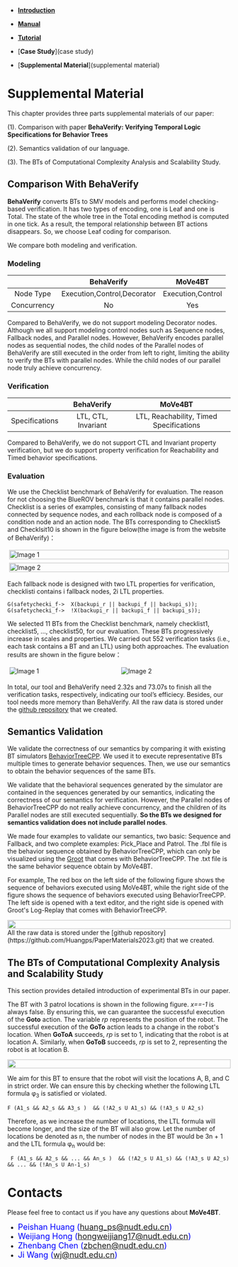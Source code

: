 * [**Introduction**](introduction)

* [**Manual**](manual)

* [**Tutorial**](tutorial)

* [**Case Study**](case study)

* [**Supplemental Material**](supplemental material)

# **Supplemental Material**
This chapter provides three parts supplemental materials of our paper:

(1). Comparison with paper **BehaVerify: Verifying Temporal Logic Specifications for Behavior Trees**

(2). Semantics validation of our language.

(3). The BTs of Computational Complexity Analysis and Scalability Study.

## **Comparison With BehaVerify**
**BehaVerify** converts BTs to SMV models and performs model checking-based verification.
It has two types of encoding, one is Leaf and one is Total.
The state of the whole tree in the Total encoding method is computed in one tick. 
As a result, the temporal relationship between BT actions disappears.
So, we choose Leaf coding for comparison.

We compare both modeling and verification.
### **Modeling**

|             |         BehaVerify          |      MoVe4BT      |
|:-----------:|:---------------------------:|:-----------------:|
|  Node Type  | Execution,Control,Decorator | Execution,Control |
| Concurrency |             No              |        Yes        |

Compared to BehaVerify, we do not support modeling Decorator nodes.
Although we all support modeling control nodes such as Sequence nodes, Fallback nodes, and Parallel nodes.
However, BehaVerify encodes parallel nodes as sequential nodes, the child nodes of the Parallel nodes of BehaVerify are still executed in the order from left to right, 
limiting the ability to verify the BTs with parallel nodes.
While the child nodes of our parallel node truly achieve concurrency.


### **Verification**

|             |     BehaVerify      |                 MoVe4BT                 |
|:-----------:|:-------------------:|:---------------------------------------:|
| Specifications  | LTL, CTL, Invariant | LTL, Reachability, Timed Specifications |

Compared to BehaVerify, we do not support CTL and Invariant property verification, but we do support property verification for Reachability and Timed behavior specifications.


### **Evaluation**

We use the Checklist benchmark of BehaVerify for evaluation.
The reason for not choosing the BlueROV benchmark is that it contains parallel nodes.
Checklist is a series of examples, consisting of many fallback nodes connected by sequence nodes, 
and each rollback node is composed of a condition node and an action node.
The BTs corresponding to Checklist5 and Checklsit10 is shown in the figure below(the image is from the website of BehaVerify)：
<div style="display: flex;">
  <img src="resources/checklist5.png" alt="Image 1" style="width:100%; padding: 4px;">
</div>
<div style="display: flex;">
<img src="resources/checklist10.png" alt="Image 2" style="width:100%; padding: 4px;">
</div>

Each fallback node is designed with two LTL properties for verification, checklisti contains i fallback nodes, 2i LTL properties.

```angular2html
G(safetychecki_f->  X(backupi_r || backupi_f || backupi_s));
G(safetychecki_f->  !X(backupi_r || backupi_f || backupi_s));
```

We selected 11 BTs from the Checklist benchmark, namely checklist1, checklist5, ..., checklist50, for our evaluation. 
These BTs progressively increase in scales and properties. We carried out 552 verification tasks (i.e., each task contains a BT and an LTL)
using both approaches.
The evaluation results are shown in the figure below：

<div style="display: flex;">
  <img src="resources/Time_comparison.png" alt="Image 1" style="flex: 50%; padding: 5px;">
      <img src="resources/Memory_comparison.png" alt="Image 2" style="flex: 50%; padding: 5px;">
</div>



In total, our tool and BehaVerify need 2.32s and 73.07s to finish all the verification tasks, respectively, indicating our tool’s efficiecy. 
Besides, our tool needs more memory than BehaVerify. All the raw data is stored under the [github repository](https://github.com/Huangps/PaperMaterials2023.git) that we created.


## **Semantics Validation**
We validate the correctness of our semantics by comparing it with existing BT simulators [BehaviorTreeCPP](https://github.com/BehaviorTree/BehaviorTree.CPP). 
We used it to execute representative BTs multiple times to generate behavior sequences. 
Then, we use our semantics to obtain the behavior sequences of the same BTs.

We validate that the behavioral sequences generated by the simulator are contained in the sequences generated by our semantics, indicating the correctness of our semantics for verification.
However, the Parallel nodes of BehaviorTreeCPP do not really achieve concurrency, and the children of its Parallel nodes are still executed sequentially.
**So the BTs we designed for semantics validation does not include parallel nodes**.

We made four examples to validate our semantics, two basic: Sequence and Fallback, and two complete examples: Pick_Place and Patrol.
The .fbl file is the behavior sequence obtained by BehaviorTreeCPP, which can only be visualized using the [Groot](https://github.com/BehaviorTree/Groot) that comes with BehaviorTreeCPP.
The .txt file is the same behavior sequence obtain  by MoVe4BT. 

For example, The red box on the left side of the following figure shows the sequence of behaviors executed using MoVe4BT, while the right side of the figure shows the sequence of behaviors executed using BehaviorTreeCPP.
The left side is opened with a text editor, and the right side is opened with Groot's Log-Replay that comes with BehaviorTreeCPP.

<div style="display:flex; justify-content: center;">
  <img src="resources/ea000.png" style="width:100%">
</div>
All the raw data is stored under the [github repository](https://github.com/Huangps/PaperMaterials2023.git) that we created.

## **The BTs of Computational Complexity Analysis and Scalability Study**
This section provides detailed introduction of experimental BTs  in our paper.

The BT with 3 patrol locations is shown in the following figure. 
 _x==-1_ is always false. By ensuring this, we can guarantee the successful execution of the **Goto** action.
The variable _rp_ represents the position of the robot.
The successful execution of the **GoTo** action leads to a change in the robot's location. 
When **GoToA** succeeds, _rp_ is set to 1, 
indicating that the robot is at location A. 
Similarly, when **GoToB** succeeds, _rp_ is set to 2, 
representing the robot is at location B.
<div style="display:flex; justify-content: center;">
  <img src="resources/Partol.jpg" style="width:100%">
</div>

We aim for this BT to ensure that the robot will visit the locations A, B, and C in strict order.
We can ensure this by checking whether the following LTL formula &phi;<sub>3</sub>  is satisfied or violated.
```
F (A1_s && A2_s && A3_s )  && (!A2_s U A1_s) && (!A3_s U A2_s)
```
Therefore, as we increase the number of locations, 
the LTL formula will become longer, and the size of the BT will also grow. 
Let the number of locations be denoted as n, the number of nodes in the BT would be 3n + 1
 and the LTL formula &phi;<sub>n</sub> would be:
```
 F (A1_s && A2_s && ... && An_s )  && (!A2_s U A1_s) && (!A3_s U A2_s) && ... && (!An_s U An-1_s)
```


# [](#header-1)**Contacts**

Please feel free to contact us if you have any questions about **MoVe4BT**.

*   <font color="#0000FF" size="4">Peishan Huang (huang_ps@nudt.edu.cn)</font>
*   <font color="#0000FF" size="4"> Weijiang Hong (hongweijiang17@nudt.edu.cn)</font>
*   <font color="#0000FF" size="4"> Zhenbang Chen (zbchen@nudt.edu.cn)</font>
*   <font color="#0000FF" size="4"> Ji Wang (wj@nudt.edu.cn)</font>
